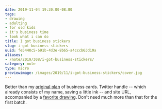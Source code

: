 ```yaml
---
date: 2019-11-04 19:30:00-08:00
tags:
- drawing
- adulting
- for old kids
- it's business time
- look what i can do
title: I got business stickers
slug: i-got-business-stickers
uuid: fe5440c5-691b-4d3e-8b65-a4cccb63d19a
aliases:
- /note/2019/308/i-got-business-stickers/
category: note
type: micro
previewimage: /images/2019/11/i-got-business-stickers/cover.jpg
---
```

Better than my [original plan][] of business cards. Twitter handle  -- which already consists of my name,
saving a little ink -- and site URL, accompanied by a [favorite drawing][]. Don't
need much more than that for the first batch.

[original plan]: /post/2019/02/taskwarrior-projects/
[favorite drawing]: /post/2016/10/mistakes-were-made/